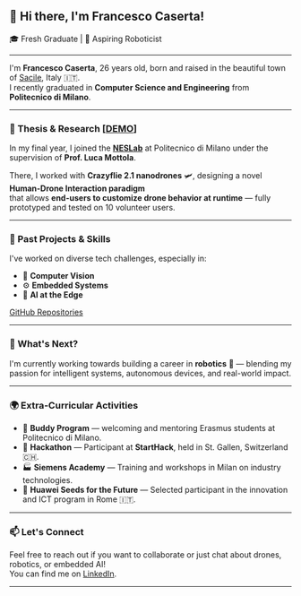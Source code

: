## 👋 Hi there, I'm Francesco Caserta!

🎓 Fresh Graduate | 🤖 Aspiring Roboticist

---

I'm **Francesco Caserta**, 26 years old, born and raised in the beautiful town of [Sacile](https://it.wikipedia.org/wiki/Sacile), Italy 🇮🇹.  
I recently graduated in **Computer Science and Engineering** from **Politecnico di Milano**.

---

### 🧠 Thesis & Research [[DEMO](https://tinyurl.com/dronWOresults)]

In my final year, I joined the **[NESLab](https://www.neslab.it/)** at Politecnico di Milano under the supervision of **Prof. Luca Mottola**.

There, I worked with **Crazyflie 2.1 nanodrones** 🛩️, designing a novel **Human-Drone Interaction paradigm**  
that allows **end-users to customize drone behavior at runtime** — fully prototyped and tested on 10 volunteer users.

---

### 🔧 Past Projects & Skills 
I've worked on diverse tech challenges, especially in:

- 🧿 **Computer Vision**
- ⚙️ **Embedded Systems**
- 🧠 **AI at the Edge**

[GitHub Repositories](https://github.com/FrancescoCaserta?tab=repositories) 

---

### 🚀 What's Next?

I'm currently working towards building a career in **robotics** 🦾 — blending my passion for intelligent systems, autonomous devices, and real-world impact.

---

### 🌍 Extra-Curricular Activities

- 👥 **Buddy Program** — welcoming and mentoring Erasmus students at Politecnico di Milano.
- 🧠 **Hackathon** — Participant at **StartHack**, held in St. Gallen, Switzerland 🇨🇭.
- 🏭 **Siemens Academy** — Training and workshops in Milan on industry technologies.
- 🌱 **Huawei Seeds for the Future** — Selected participant in the innovation and ICT program in Rome 🇮🇹.

---

### 📫 Let's Connect

Feel free to reach out if you want to collaborate or just chat about drones, robotics, or embedded AI!  
You can find me on [LinkedIn](https://www.linkedin.com/in/francesco-caserta-83b423190).


---

